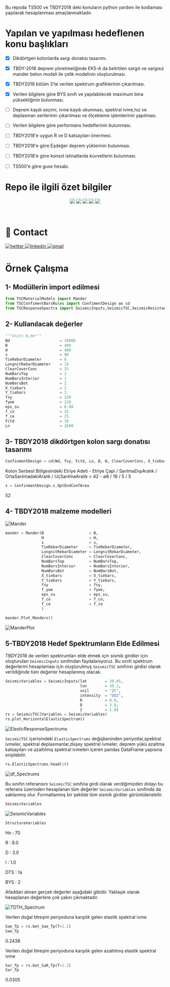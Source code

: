 Bu repoda TS500 ve TBDY2018 deki konuların python yardımı ile kodlaması yapılarak hesaplanması amaçlanmaktadır.

# Yapılan ve yapılması hedeflenen konu başlıkları
- [x] Dikdörtgen kolonlarda sargı donatısı tasarımı.
- [x] TBDY-2018 deprem yönetmeliğinde EK5-A da belirtilen sargılı ve sargısız mander beton modeli ile çelik modelinin oluşturulması.
- [x] TBDY2018 bölüm 3'te verilen spektrum grafiklerinin çıkarılması.
- [x] Verilen bilgilere göre BYS sınıfı ve yapılabilecek maximum bina yüksekliğinin bulunması.
- [ ] Deprem kaydı seçimi, ivme kaydı okunması, spektral ivme,hız ve deplasman serilerinin çıkarılması ve ölçekleme işlemlerinin yapılması.
- [ ] Verilen bilgilere göre performans hedeflerinin bulunması.
- [ ] TBDY2018'e uygun R ve D katsayıları önermesi.
- [ ] TBDY2018'e göre Eşdeğer deprem yüklerinin bulunması.
- [ ] TBDY2018'e göre konsol istinatlarda kuvvetlerin bulunması.
- [ ] TS500'e göre guse hesabı.


# Repo ile ilgili özet bilgiler
<p align="center">
  <a href="https://github.com/muhammedsural/TSC2018_Design/graphs/contributors"><img src="https://img.shields.io/github/contributors/muhammedsural/TSC2018_Design?style=for-the-badge"></a>
  <a href="https://github.com/muhammedsural/TSC2018_Design/network/members"><img src="https://img.shields.io/github/forks/muhammedsural/TSC2018_Design?style=for-the-badge"></a>
  <a href="https://github.com/muhammedsural/TSC2018_Design/stargazers"><img src="https://img.shields.io/github/stars/muhammedsural/TSC2018_Design?style=for-the-badge"></a>
  <a href="https://github.com/muhammedsural/TSC2018_Design/issues"><img src="https://img.shields.io/github/issues/muhammedsural/TSC2018_Design?style=for-the-badge"></a>
  <a href="https://github.com/muhammedsural/TSC2018_Design/blob/master/LICENSE"><img src="https://img.shields.io/github/license/muhammedsural/TSC2018_Design?style=for-the-badge"></a>
</p><br />

# 💬 Contact

<a href="https://twitter.com/SuralMuhammet" target="_blank">
  <img src=https://img.shields.io/twitter/url?label=Twitter&logo=Twitter&style=for-the-badge&url=https%3A%2F%2Ftwitter.com%2FSuralMuhammet alt=twitter style="margin-bottom: 5px;" </img>
</a>

<a href="https://www.linkedin.com/in/muhammedsural/" target="_blank">
<img src=https://img.shields.io/badge/LinkedIn-0077B5?style=for-the-badge&logo=linkedin&logoColor=white alt=linkedin style="margin-bottom: 5px;" />
</a>

<a href="mailto:muhammedsural@gmail.com" target="_blank">
<img src=https://img.shields.io/badge/Gmail-D14836?style=for-the-badge&logo=gmail&logoColor=white alt=gmail style="margin-bottom: 5px;" />
</a> 

# Örnek Çalışma

## 1- Modüllerin import edilmesi

```python
from TSCMaterialModels import Mander
from TSCConfimentBarsRules import ConfimentDesign as cd
from TSCResponseSpectra import SeismicInputs,SeismicTSC,SeismicResistanceBuildingInputs
```

## 2- Kullanılacak değerler

```python
"""Units N,mm"""
Nd                      = 16000 
B                       = 400
H                       = 400
s                       = 80
TieRebarDiameter        = 8
LongnitRebarDiameter    = 14
ClearCoverConc          = 25
NumBarsTop              = 2
NumBarsInterior         = 1
NumBarsBot              = 2
X_tiebars               = 2
Y_tiebars               = 3
fsy                     = 220
fywe                    = 220
eps_su                  = 0.08
f_co                    = 25
f_ce                    = 25
Fctd                    = 10
Ln                      = 2600
```

## 3- TBDY2018 dikdörtgen kolon sargı donatısı tasarımı

```python
ConfinmentDesign = cd(Nd, fsy, Fctd, Ln, B, H, ClearCoverConc, X_tiebars, Y_tiebars, f_co, fywe, TieRebarDiameter, LongnitRebarDiameter)
```
Kolon Serbest Bölgesindeki Etriye Adeti - Etriye Çapi / SarılmaDışıAralık / OrtaSarılmadakiAralık / UçSarılmaAralık = 42 - ∅8 / 16 / 5 / 5

```python
s = ConfinmentDesign.s_OptEndConfArea
```
52

## 4- TBDY2018 malzeme modelleri
![Mander](src/Resource/TBDY_Mander_part.png)
```python
mander = Mander(B                    = B,
                H                    = H,
                s                    = s,
                TieRebarDiameter     = TieRebarDiameter,
                LongnitRebarDiameter = LongnitRebarDiameter,
                ClearCoverConc       = ClearCoverConc,
                NumBarsTop           = NumBarsTop,
                NumBarsInterior      = NumBarsInterior,
                NumBarsBot           = NumBarsBot,
                X_tiebars            = X_tiebars,
                Y_tiebars            = Y_tiebars,
                fsy                  = fsy,
                f_ywe                = fywe,
                eps_su               = eps_su,
                f_co                 = f_co,
                f_ce                 = f_ce
                )

mander.Plot_Manders()
```
![ManderPlot](src/Resource/ExampleManderPlot.png)

## 5-TBDY2018 Hedef Spektrumların Elde Edilmesi
TBDY2018 de verilen spektrumları elde etmek için sismik girdiler için oluşturulan `SeismicInputs` sınıfından faydalanıyoruz. Bu sınıfı spektrum değerlerini hesaplaması için oluşturulmuş `SeismicTSC` sınıfının girdisi olarak verildiğinde tüm değerler hesaplanmış olacak.
```python
SeismicVariables = SeismicInputs(lat        = 39.85, 
                                 lon        = 30.2, 
                                 soil       = "ZC", 
                                 intensity  = "DD2",
                                 R          = 8.0,
                                 D          = 3.0,
                                 I          = 1.0)
rs = SeismicTSC(Variables = SeismicVariables)
rs.plot_HorizontalElasticSpectrum()
```
![ElasticResponseSpectrums](src/Resource/ElasticResponseSpectrums.png)

`SeismicTSC` içerisindeki `ElasticSpectrums` değişkeninden periyotlar,spektral ivmeler, spektral deplasmanlar,düşey spektral ivmeler, deprem yükü azaltma katsayıları ve azaltılmış spektral ivmeleri içeren pandas DataFrame yapısına erişilebilir.
```python
rs.ElasticSpectrums.head(10)
```
![df_Spectrums](src/Resource/df_Spectrums.png)

Bu sınıfın referansını `SeismicTSC` sınıfına girdi olarak verdiğimizden dolayı bu referans üzerinden hesaplanan tüm değerler `SeismicVariables` sınıfında da saklanmış olur. Formatlanmış bir şekilde tüm sismik girdiler görüntülenebilir.
```python
SeismicVariables
```
![SeismicVariables](src/Resource/SeismicVariables.png)

```python
StructureVariables
```
<p>Hn  : 70 </p> 
<p>R   : 8.0</p>
<p>D   : 3.0</p>
<p>I   : 1.0</p>
<p>DTS : 1a </p>
<p>BYS : 2  </p>

Afaddan alınan gerçek değerler aşağıdaki gibidir. Yaklaşık olarak hesaplanan değerlere çok yakın çıkmaktadır.

![TDTH_Spectrum](src/Resource/TDTH_Spectrum.png)

Verilen doğal titreşim periyoduna karşılık gelen elastik spektral ivme
```python
Sae_Tp = rs.Get_Sae_Tp(T=1.2)
Sae_Tp
```
0.2438

Verilen doğal titreşim periyoduna karşılık gelen azaltılmış elastik spektral ivme
```python
Sar_Tp = rs.Get_SaR_Tp(T=1.2)
Sar_Tp
```
0.0305